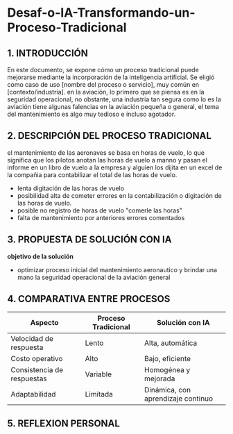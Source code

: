 # Desaf-o-IA-Transformando-un-Proceso-Tradicional

## 1. INTRODUCCIÓN 
En este documento, se expone cómo un proceso tradicional puede mejorarse mediante la incorporación de la inteligencia artificial. Se eligió como caso de uso [nombre del proceso o servicio], muy común en [contexto/industria].
en la aviación, lo primero que se piensa es en la seguridad operacional, no obstante, una industria tan segura como lo es la aviación tiene algunas falencias en la aviación pequeña o general, el tema del mantenimiento es algo muy tedioso e incluso agotador.

## 2. DESCRIPCIÓN DEL PROCESO TRADICIONAL
el mantenimiento de las aeronaves se basa en horas de vuelo, lo que significa que los pilotos anotan las horas de vuelo a manno y pasan el informe en un libro de vuelo a la empresa y alguien los dijita en un excel de la compañia para contabilizar el total de las horas de vuelo. 

- lenta digitación de las horas de vuelo
- posibilidad alta de cometer errores en la contabilización o digitación de las horas de vuelo.
- posible no registro de horas de vuelo "comerle las horas"
- falta de mantenimiento por anteriores errores comentados


## 3. PROPUESTA DE SOLUCIÓN CON IA
**objetivo de la solución**
- optimizar proceso inicial del mantenimiento aeronautico y brindar una mano la seguridad operacional de la aviación general



## 4. COMPARATIVA ENTRE PROCESOS
| Aspecto                    | Proceso Tradicional              | Solución con IA                         |
|----------------------------|----------------------------------|-----------------------------------------|
| Velocidad de respuesta     | Lento                            | Alta, automática                        |
| Costo operativo            | Alto                             | Bajo, eficiente                         |
| Consistencia de respuestas | Variable                         | Homogénea y mejorada                    |
| Adaptabilidad              | Limitada                         | Dinámica, con aprendizaje continuo      |

## 5. REFLEXION PERSONAL
